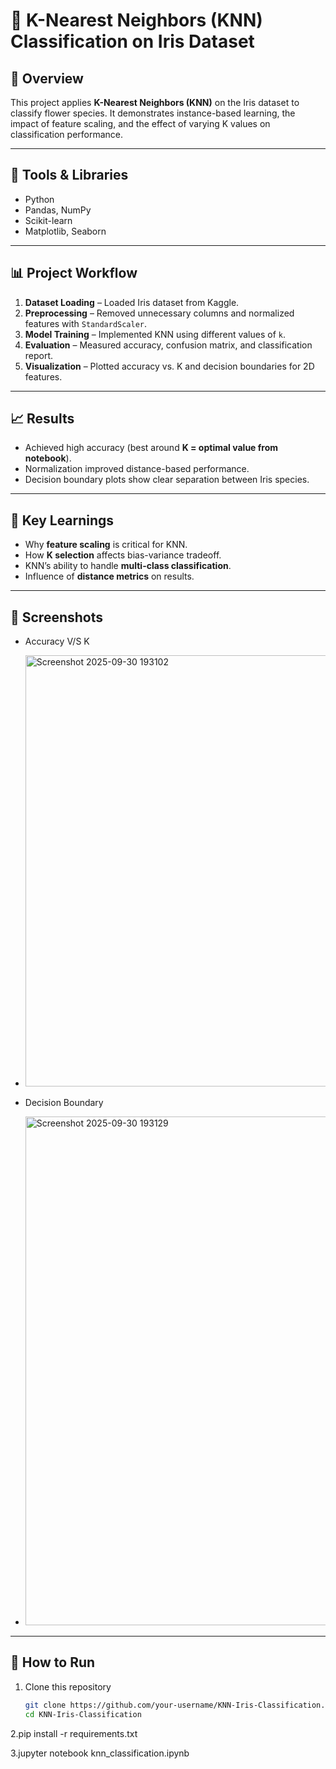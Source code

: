 # 🌸 K-Nearest Neighbors (KNN) Classification on Iris Dataset  

## 📌 Overview  
This project applies **K-Nearest Neighbors (KNN)** on the Iris dataset to classify flower species. It demonstrates instance-based learning, the impact of feature scaling, and the effect of varying K values on classification performance.  

---

## 🔧 Tools & Libraries  
- Python  
- Pandas, NumPy  
- Scikit-learn  
- Matplotlib, Seaborn  

---

## 📊 Project Workflow  
1. **Dataset Loading** – Loaded Iris dataset from Kaggle.  
2. **Preprocessing** – Removed unnecessary columns and normalized features with `StandardScaler`.  
3. **Model Training** – Implemented KNN using different values of `k`.  
4. **Evaluation** – Measured accuracy, confusion matrix, and classification report.  
5. **Visualization** – Plotted accuracy vs. K and decision boundaries for 2D features.  

---

## 📈 Results  
- Achieved high accuracy (best around **K = optimal value from notebook**).  
- Normalization improved distance-based performance.  
- Decision boundary plots show clear separation between Iris species.  

---

## 🧠 Key Learnings  
- Why **feature scaling** is critical for KNN.  
- How **K selection** affects bias-variance tradeoff.  
- KNN’s ability to handle **multi-class classification**.  
- Influence of **distance metrics** on results.  

---

## 📂 Screenshots
- Accuracy V/S K
- <img width="883" height="690" alt="Screenshot 2025-09-30 193102" src="https://github.com/user-attachments/assets/a9802610-904a-49a7-baa6-f91fe5fbad98" />

- Decision Boundary
- <img width="1039" height="814" alt="Screenshot 2025-09-30 193129" src="https://github.com/user-attachments/assets/77b7acb0-d5e8-42dd-819b-5a7381d9a2dc" />

---

## 🚀 How to Run  
1. Clone this repository  
   ```bash
   git clone https://github.com/your-username/KNN-Iris-Classification.git
   cd KNN-Iris-Classification

2.pip install -r requirements.txt

3.jupyter notebook knn_classification.ipynb

